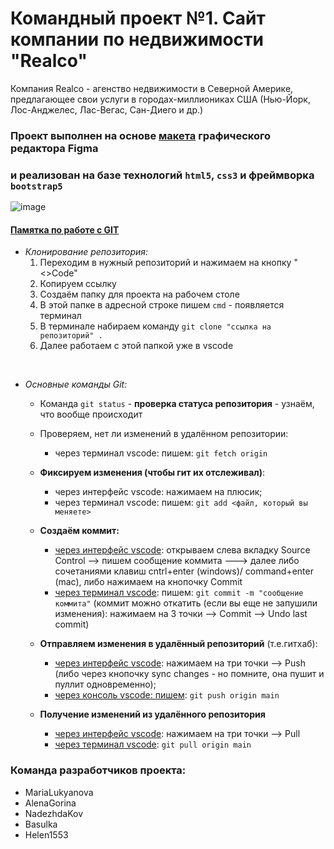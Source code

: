 # Командный проект №1. Сайт компании по недвижимости **"Realco"**
Компания Realco - агенство недвижимости в Северной Америке, предлагающее свои услуги в городах-миллиониках США (Нью-Йорк, Лос-Анджелес, Лас-Вегас, Сан-Диего и др.)
### Проект выполнен на основе [макета](https://www.figma.com/design/kEVO5l8dmhI80RdChSpAEn/Realco?node-id=0-1) графического редактора Figma
### и реализован на базе технологий `html5`, `css3` и фреймворка `bootstrap5`
![image](https://tajuso.com/wp-content/uploads/2018/03/udemy3-004.png)


#### <u>**Памятка по работе с GIT**</u>
* <i>Клонирование репозитория:</i>
  1. Переходим в нужный репозиторий и нажимаем на кнопку "<>Code"
  2. Копируем ссылку
  3. Создаём папку для проекта на рабочем столе
  4. В этой папке в адресной строке пишем `cmd` - появляется терминал
  5. В терминале набираем команду `git clone "ссылка на репозиторий" .`
  6. Далее работаем с этой папкой уже в vscode
<br>

* <i>Основные команды Git:</i>

  * Команда `git status` - <strong>проверка статуса репозитория</strong> - узнаём, что вообще происходит

  * Проверяем, нет ли изменений в удалённом репозитории:
    * через терминал vscode: пишем: `git fetch origin`
  
  * <strong>Фиксируем изменения (чтобы гит их отслеживал)</strong>:
    * через интерфейс vscode: нажимаем на плюсик;
    * через терминал vscode: пишем: `git add <файл, который вы меняете>`
  
  * **Создаём коммит:**
    * <u>через интерфейс vscode</u>: открываем слева вкладку Source Control --> пишем сообщение коммита ---> далее либо сочетаниями клавиш cntrl+enter (windows)/ command+enter (mac), либо нажимаем на кнопочку Commit
    * <u>через терминал vscode</u>: пишем: `git commit -m "сообщение коммита"`
(коммит можно откатить (если вы еще не запушили изменения): нажимаем на 3 точки --> Commit --> Undo last commit)

  * **Отправляем изменения в удалённый репозиторий** (т.е.гитхаб):
    * <u>через интерфейс vscode</u>: нажимаем на три точки --> Push (либо через кнопочку sync changes - но помните, она пушит и пуллит одновременно);
    * <u>через консоль vscode: пишем</u>: `git push origin main`
  
  * **Получение изменений из удалённого репозитория**
    * <u>через интерфейс vscode</u>: нажимаем на три точки --> Pull
    * <u>через терминал vscode</u>:  `git pull origin main`

### Команда разработчиков проекта:
* MariaLukyanova
* AlenaGorina
* NadezhdaKov
* Basulka
* Helen1553


